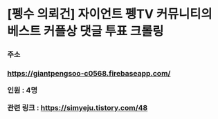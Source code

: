 # [펭수 의뢰건] 자이언트 펭TV 커뮤니티의 베스트 커플상 댓글 투표 크롤링

<h3>주소<h3>

https://giantpengsoo-c0568.firebaseapp.com/


인원 : 4명

관련 링크 : https://simyeju.tistory.com/48
